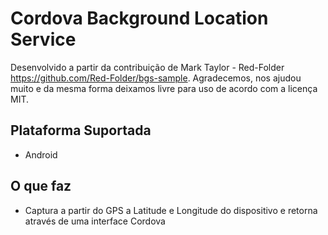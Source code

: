 # Cordova Background Location Service

Desenvolvido a partir da contribuição de Mark Taylor - Red-Folder https://github.com/Red-Folder/bgs-sample. Agradecemos, nos ajudou muito e da mesma forma deixamos livre para uso de acordo com a licença MIT.

## Plataforma Suportada

- Android

## O que faz

- Captura a partir do GPS a Latitude e Longitude do dispositivo e retorna através de uma interface Cordova

